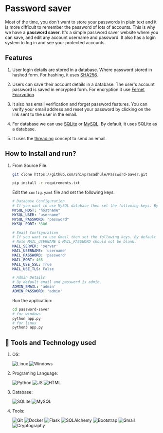 # Password saver

Most of the time, you don't want to store your passwords in plain text and it is more difficult to remember the password of lots of accounts. This is why we have a **password saver**. It's a simple password saver website where you can save, and edit any account username and password. It also has a login system to log in and see your protected accounts.

## Features

1. User login details are stored in a database. Where password stored in hashed form. For hashing, it uses [SHA256](https://en.wikipedia.org/wiki/SHA-2).

2. Users can save their account details in a database. The user's account password is saved in encrypted form. For encryption it use [Fernet Encryption](https://cryptography.io/en/latest/fernet/).
  
3. It also has email verification and forget password features. You can verify your email address and reset your password by clicking on the link sent to the user in the email.

4. For database we can use [SQLite](https://www.sqlite.org/) or [MySQL](https://www.mysql.com/). By default, it uses SQLite as a database.

5. It uses the [threading](https://en.wikipedia.org/wiki/Thread_(computing)) concept to send an email.

## How to Install and run?

1. From Source File.

    ```bash
    git clone https://github.com/Shivprasadhule/Password-Saver.git

    pip install -r requirements.txt
    ```

    Edit the `config.yaml` file and set the following keys:

    ```yaml
    # Database Configuration
    # If you want to use MySQL database then set the following keys. By default it uses SQLite.
    MYSQL_HOST: "hostname"
    MYSQL_USER: "username"
    MYSQL_PASSWORD: "password"
    MYSQL_PORT: 3306

    # Email Configuration
    # If you want to use Gmail then set the following keys. By default it uses Gmail smtp server.
    # Note MAIL_USERNAME & MAIL_PASSWORD should not be blank.
    MAIL_SERVER: 'server'
    MAIL_USERNAME: 'username'
    MAIL_PASSWORD: 'password'
    MAIL_PORT: 465
    MAIL_USE_SSL: True
    MAIL_USE_TLS: False

    # Admin Details
    # By default email and password is admin.
    ADMIN_EMAIL: 'admin'
    ADMIN_PASSWORD: 'admin'
    ```

    Run the application:

    ```bash
    cd password-saver
    # for windows
    python app.py
    # for linux
    python3 app.py
    ```

## 🔧 Tools and Technology used

1. OS:

    ![Linux](https://img.shields.io/badge/OS-Linux-informational?style=flat&logo=linux&logoColor=white&color=2bbc8a)
    ![Windows](https://img.shields.io/badge/OS-Windows-informational?style=flat&logo=windows&logoColor=white&color=2bbc8a)

2. Programing Language:

    ![Python](https://img.shields.io/badge/Code-Python-informational?style=flat&logo=python&logoColor=white&color=2bbc8a)
    ![JS](https://img.shields.io/badge/Code-JavaScript-informational?style=flat&logo=javascript&logoColor=white&color=2bbc8a)
    ![HTML](https://img.shields.io/badge/Code-HTML-informational?style=flat&logo=html5&logoColor=white&color=2bbc8a)

3. Database:

    ![SQLite](https://img.shields.io/badge/DB-SQLite-informational?style=flat&logo=sqlite&logoColor=white&color=2bbc8a)
    ![MySQL](https://img.shields.io/badge/DB-MySQL-informational?style=flat&logo=mysql&logoColor=white&color=2bbc8a)

4. Tools:

    ![Git](https://img.shields.io/badge/Tools-GitHub-informational?style=flat&logo=github&logoColor=white&color=2bbc8a)
    ![Docker](https://img.shields.io/badge/Tools-Docker-informational?style=flat&logo=docker&logoColor=white&color=2bbc8a)
    ![Flask](https://img.shields.io/badge/Tools-Flask-informational?style=flat&logo=flask&logoColor=white&color=2bbc8a)
    ![SQLAlchemy](https://img.shields.io/badge/Tools-SQLAlchemy-informational?style=flat&logo=sqlalchemy&logoColor=white&color=2bbc8a)
    ![Bootstrap](https://img.shields.io/badge/Tools-Bootstrap-informational?style=flat&logo=bootstrap&logoColor=white&color=2bbc8a)
    ![Gmail](https://img.shields.io/badge/Tools-Gmail-informational?style=flat&logo=gmail&logoColor=white&color=2bbc8a)
    ![Cryptography](https://img.shields.io/badge/Tools-Cryptography-informational?style=flat&logo=cryptography&logoColor=white&color=2bbc8a)
